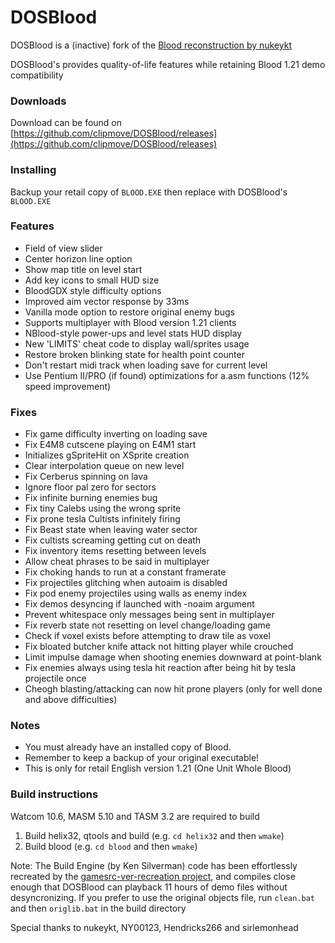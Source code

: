 # DOSBlood
DOSBlood is a (inactive) fork of the [Blood reconstruction by nukeykt](https://github.com/nukeykt/Blood-RE)

DOSBlood's provides quality-of-life features while retaining Blood 1.21 demo compatibility

### Downloads
Download can be found on [https://github.com/clipmove/DOSBlood/releases](https://github.com/clipmove/DOSBlood/releases)

### Installing
Backup your retail copy of `BLOOD.EXE` then replace with DOSBlood's `BLOOD.EXE`

### Features
* Field of view slider
* Center horizon line option
* Show map title on level start
* Add key icons to small HUD size
* BloodGDX style difficulty options
* Improved aim vector response by 33ms
* Vanilla mode option to restore original enemy bugs
* Supports multiplayer with Blood version 1.21 clients
* NBlood-style power-ups and level stats HUD display
* New 'LIMITS' cheat code to display wall/sprites usage
* Restore broken blinking state for health point counter
* Don't restart midi track when loading save for current level
* Use Pentium II/PRO (if found) optimizations for a.asm functions (12% speed improvement)

### Fixes
* Fix game difficulty inverting on loading save
* Fix E4M8 cutscene playing on E4M1 start
* Initializes gSpriteHit on XSprite creation
* Clear interpolation queue on new level
* Fix Cerberus spinning on lava
* Ignore floor pal zero for sectors
* Fix infinite burning enemies bug
* Fix tiny Calebs using the wrong sprite
* Fix prone tesla Cultists infinitely firing
* Fix Beast state when leaving water sector
* Fix cultists screaming getting cut on death
* Fix inventory items resetting between levels
* Allow cheat phrases to be said in multiplayer
* Fix choking hands to run at a constant framerate
* Fix projectiles glitching when autoaim is disabled
* Fix pod enemy projectiles using walls as enemy index
* Fix demos desyncing if launched with -noaim argument
* Prevent whitespace only messages being sent in multiplayer
* Fix reverb state not resetting on level change/loading game
* Check if voxel exists before attempting to draw tile as voxel
* Fix bloated butcher knife attack not hitting player while crouched
* Limit impulse damage when shooting enemies downward at point-blank
* Fix enemies always using tesla hit reaction after being hit by tesla projectile once
* Cheogh blasting/attacking can now hit prone players (only for well done and above difficulties)

### Notes
* You must already have an installed copy of Blood.
* Remember to keep a backup of your original executable!
* This is only for retail English version 1.21 (One Unit Whole Blood)

### Build instructions
Watcom 10.6, MASM 5.10 and TASM 3.2 are required to build

1) Build helix32, qtools and build (e.g. `cd helix32` and then `wmake`)
2) Build blood (e.g. `cd blood` and then `wmake`)
   
Note: The Build Engine (by Ken Silverman) code has been effortlessly recreated by the [gamesrc-ver-recreation project](https://bitbucket.org/gamesrc-ver-recreation/build/src/master/), and compiles close enough that DOSBlood can playback 11 hours of demo files without desyncronizing. If you prefer to use the original objects file, run `clean.bat` and then `origlib.bat` in the build directory

Special thanks to nukeykt, NY00123, Hendricks266 and sirlemonhead